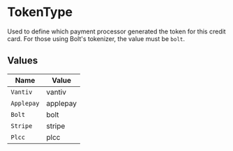 # TokenType

Used to define which payment processor generated the token for this credit card.  For those using Bolt's tokenizer, the value must be `bolt`.



## Values

| Name       | Value      |
| ---------- | ---------- |
| `Vantiv`   | vantiv     |
| `Applepay` | applepay   |
| `Bolt`     | bolt       |
| `Stripe`   | stripe     |
| `Plcc`     | plcc       |